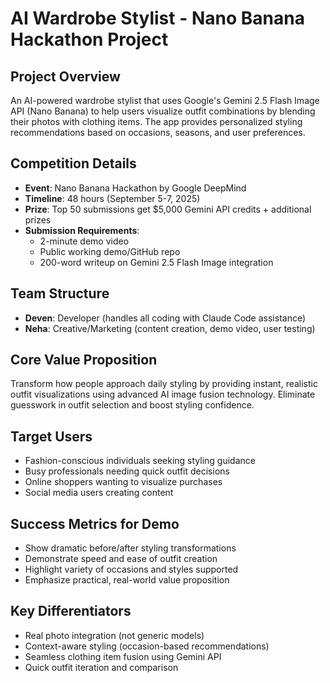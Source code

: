 # AI Wardrobe Stylist - Nano Banana Hackathon Project

## Project Overview
An AI-powered wardrobe stylist that uses Google's Gemini 2.5 Flash Image API (Nano Banana) to help users visualize outfit combinations by blending their photos with clothing items. The app provides personalized styling recommendations based on occasions, seasons, and user preferences.

## Competition Details
- **Event**: Nano Banana Hackathon by Google DeepMind
- **Timeline**: 48 hours (September 5-7, 2025)
- **Prize**: Top 50 submissions get $5,000 Gemini API credits + additional prizes
- **Submission Requirements**:
  - 2-minute demo video
  - Public working demo/GitHub repo
  - 200-word writeup on Gemini 2.5 Flash Image integration

## Team Structure
- **Deven**: Developer (handles all coding with Claude Code assistance)
- **Neha**: Creative/Marketing (content creation, demo video, user testing)

## Core Value Proposition
Transform how people approach daily styling by providing instant, realistic outfit visualizations using advanced AI image fusion technology. Eliminate guesswork in outfit selection and boost styling confidence.

## Target Users
- Fashion-conscious individuals seeking styling guidance
- Busy professionals needing quick outfit decisions
- Online shoppers wanting to visualize purchases
- Social media users creating content

## Success Metrics for Demo
- Show dramatic before/after styling transformations
- Demonstrate speed and ease of outfit creation
- Highlight variety of occasions and styles supported
- Emphasize practical, real-world value proposition

## Key Differentiators
- Real photo integration (not generic models)
- Context-aware styling (occasion-based recommendations)
- Seamless clothing item fusion using Gemini API
- Quick outfit iteration and comparison